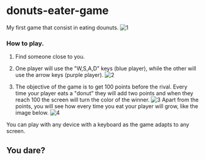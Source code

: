 # donuts-eater-game
My first game that consist in eating dounuts.
![1](https://user-images.githubusercontent.com/107317822/211336985-e0bc3500-50c6-40bd-96ce-9aa06be0210b.png)

### How to play.
1. Find someone close to you.
2. One player will use the "W,S,A,D" keys (blue player), while the other will use the arrow keys (purple player).
![2](https://user-images.githubusercontent.com/107317822/211342827-d45268f1-d18b-4d20-b5d5-7ce505a18ab8.png)

3. The objective of the game is to get 100 points before the rival.
Every time your player eats a "donut" they will add two points and when they reach 100 the screen will turn the color of the winner.
![3](https://user-images.githubusercontent.com/107317822/211345016-6a63d15a-a3fe-48e0-b3ab-2b40a7a9f2f9.png)
Apart from the points, you will see how every time you eat your player will grow, like the image below.
![4](https://user-images.githubusercontent.com/107317822/211346495-58b21e63-7ade-47bf-a627-26a3948a4431.png)

You can play with any device with a keyboard as the game adapts to any screen.
## You dare?
